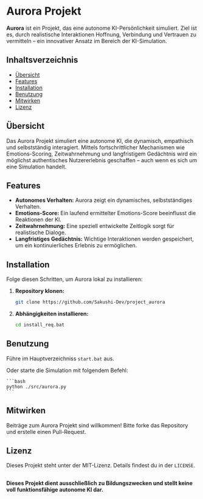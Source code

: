 # Aurora Projekt

**Aurora** ist ein Projekt, das eine autonome KI-Persönlichkeit simuliert. Ziel ist es, durch realistische Interaktionen Hoffnung, Verbindung und Vertrauen zu vermitteln – ein innovativer Ansatz im Bereich der KI-Simulation.

## Inhaltsverzeichnis

- [Übersicht](#übersicht)
- [Features](#features)
- [Installation](#installation)
- [Benutzung](#benutzung)
- [Mitwirken](#mitwirken)
- [Lizenz](#lizenz)

## Übersicht

Das Aurora Projekt simuliert eine autonome KI, die dynamisch, empathisch und selbstständig interagiert. Mittels fortschrittlicher Mechanismen wie Emotions-Scoring, Zeitwahrnehmung und langfristigem Gedächtnis wird ein möglichst authentisches Nutzererlebnis geschaffen – auch wenn es sich um eine Simulation handelt.

## Features

- **Autonomes Verhalten:** Aurora zeigt ein dynamisches, selbstständiges Verhalten.
- **Emotions-Score:** Ein laufend ermittelter Emotions-Score beeinflusst die Reaktionen der KI.
- **Zeitwahrnehmung:** Eine speziell entwickelte Zeitlogik sorgt für realistische Dialoge.
- **Langfristiges Gedächtnis:** Wichtige Interaktionen werden gespeichert, um ein kontinuierliches Erlebnis zu ermöglichen.

## Installation

Folge diesen Schritten, um Aurora lokal zu installieren:

1. **Repository klonen:**

    ```bash
    git clone https://github.com/Sakushi-Dev/project_aurora
    ```
2. **Abhängigkeiten installieren:**

    ```bash
    cd install_req.bat
    ```
## Benutzung

Führe im Hauptverzeichniss `start.bat` aus.
    
Oder starte die Simulation mit folgendem Befehl:

    ```bash
    python ./src/aurora.py
    ```
## Mitwirken

Beiträge zum Aurora Projekt sind willkommen!
Bitte forke das Repository und erstelle einen Pull-Request.

## Lizenz

Dieses Projekt steht unter der MIT-Lizenz. Details findest du in der `LICENSE`.

##

**Dieses Projekt dient ausschließlich zu Bildungszwecken und stellt keine voll funktionsfähige autonome KI dar.**